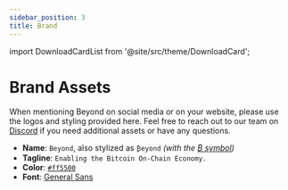 ```yaml
---
sidebar_position: 3
title: Brand
---
```


import DownloadCardList from '@site/src/theme/DownloadCard';

# Brand Assets

When mentioning Beyond on social media or on your website, please use the logos and styling provided here. Feel free to reach out to our team on [Discord](https://join.beyond.tech) if you need additional assets or have any questions.

- **Name**: `Beyond`, also stylized as `₿eyond` _(with the [₿ symbol](https://en.wikipedia.org/wiki/Bitcoin))_
- **Tagline**: `Enabling the Bitcoin On-Chain Economy.`
- **Color**: [`#ff5500`](https://coolors.co/ff5500-f8b894-ffffff-999999-0f0e0e)
- **Font**: [General Sans](https://www.fontshare.com/fonts/general-sans)

<DownloadCardList type="brand" />
